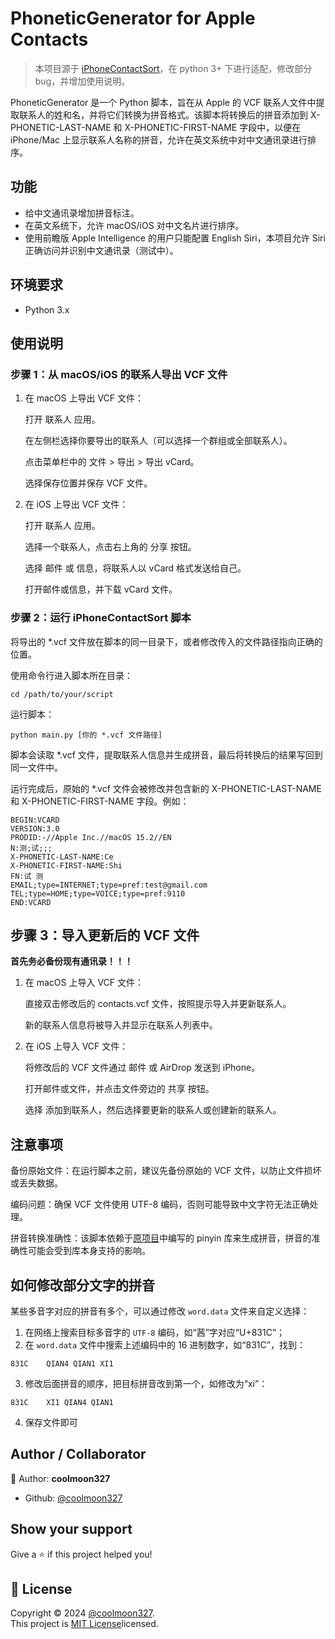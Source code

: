 PhoneticGenerator for Apple Contacts
=========

> 本项目源于 [iPhoneContactSort](https://github.com/SweenEy1130/iPhoneContactSort)，在 python 3+ 下进行适配，修改部分 bug，并增加使用说明。

PhoneticGenerator 是一个 Python 脚本，旨在从 Apple 的 VCF 联系人文件中提取联系人的姓和名，并将它们转换为拼音格式。该脚本将转换后的拼音添加到 X-PHONETIC-LAST-NAME 和 X-PHONETIC-FIRST-NAME 字段中，以便在 iPhone/Mac 上显示联系人名称的拼音，允许在英文系统中对中文通讯录进行排序。

## 功能

- 给中文通讯录增加拼音标注。
- 在英文系统下，允许 macOS/iOS 对中文名片进行排序。
- 使用前瞻版 Apple Intelligence 的用户只能配置 English Siri，本项目允许 Siri 正确访问并识别中文通讯录（测试中）。

## 环境要求

- Python 3.x

## 使用说明

### 步骤 1：从 macOS/iOS 的联系人导出 VCF 文件

1. 在 macOS 上导出 VCF 文件：

    打开 联系人 应用。

    在左侧栏选择你要导出的联系人（可以选择一个群组或全部联系人）。

    点击菜单栏中的 文件 > 导出 > 导出 vCard。

    选择保存位置并保存 VCF 文件。

2. 在 iOS 上导出 VCF 文件：

    打开 联系人 应用。

    选择一个联系人，点击右上角的 分享 按钮。

    选择 邮件 或 信息，将联系人以 vCard 格式发送给自己。

    打开邮件或信息，并下载 vCard 文件。

### 步骤 2：运行 iPhoneContactSort 脚本

将导出的 *.vcf 文件放在脚本的同一目录下，或者修改传入的文件路径指向正确的位置。

使用命令行进入脚本所在目录：

```
cd /path/to/your/script
```

运行脚本：

```
python main.py [你的 *.vcf 文件路径]
```

脚本会读取 *.vcf 文件，提取联系人信息并生成拼音，最后将转换后的结果写回到同一文件中。

运行完成后，原始的 *.vcf 文件会被修改并包含新的 X-PHONETIC-LAST-NAME 和 X-PHONETIC-FIRST-NAME 字段。例如：

```
BEGIN:VCARD
VERSION:3.0
PRODID:-//Apple Inc.//macOS 15.2//EN
N:测;试;;;
X-PHONETIC-LAST-NAME:Ce
X-PHONETIC-FIRST-NAME:Shi
FN:试 测
EMAIL;type=INTERNET;type=pref:test@gmail.com
TEL;type=HOME;type=VOICE;type=pref:9110
END:VCARD
```

## 步骤 3：导入更新后的 VCF 文件

**首先务必备份现有通讯录！！！**

1. 在 macOS 上导入 VCF 文件：

    直接双击修改后的 contacts.vcf 文件，按照提示导入并更新联系人。

    新的联系人信息将被导入并显示在联系人列表中。

2. 在 iOS 上导入 VCF 文件：

    将修改后的 VCF 文件通过 邮件 或 AirDrop 发送到 iPhone。

    打开邮件或文件，并点击文件旁边的 共享 按钮。

    选择 添加到联系人，然后选择要更新的联系人或创建新的联系人。

## 注意事项

备份原始文件：在运行脚本之前，建议先备份原始的 VCF 文件，以防止文件损坏或丢失数据。

编码问题：确保 VCF 文件使用 UTF-8 编码，否则可能导致中文字符无法正确处理。

拼音转换准确性：该脚本依赖于[原项目](https://github.com/SweenEy1130/iPhoneContactSort)中编写的 pinyin 库来生成拼音，拼音的准确性可能会受到库本身支持的影响。

## 如何修改部分文字的拼音

某些多音字对应的拼音有多个，可以通过修改 `word.data` 文件来自定义选择：

1. 在网络上搜索目标多音字的 `UTF-8` 编码，如“茜”字对应“U+831C”；
2. 在 `word.data` 文件中搜索上述编码中的 16 进制数字，如“831C”，找到：
```
831C    QIAN4 QIAN1 XI1
```
3. 修改后面拼音的顺序，把目标拼音改到第一个，如修改为“xi”：
```
831C    XI1 QIAN4 QIAN1
```
4. 保存文件即可

## Author / Collaborator

👤 Author: **coolmoon327** 

* Github: [@coolmoon327](https://github.com/coolmoon327)

## Show your support

Give a ⭐️ if this project helped you!

## 📝 License

Copyright © 2024 [@coolmoon327](https://github.com/coolmoon327).<br/>
This project is [MIT License](https://mit-license.org/)licensed.
